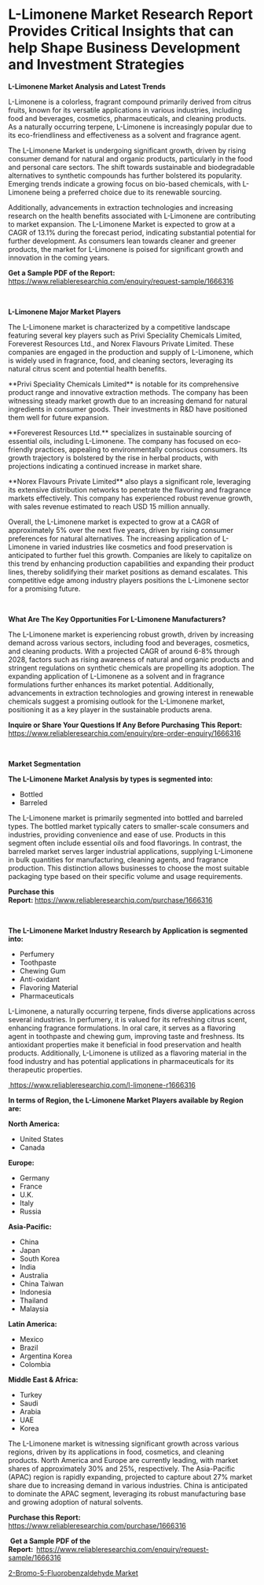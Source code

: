 <p><h1>L-Limonene Market Research Report Provides Critical Insights that can help Shape Business Development and Investment Strategies</h1></p><p><strong>L-Limonene Market Analysis and Latest Trends</strong></p>
<p><p>L-Limonene is a colorless, fragrant compound primarily derived from citrus fruits, known for its versatile applications in various industries, including food and beverages, cosmetics, pharmaceuticals, and cleaning products. As a naturally occurring terpene, L-Limonene is increasingly popular due to its eco-friendliness and effectiveness as a solvent and fragrance agent. </p><p>The L-Limonene Market is undergoing significant growth, driven by rising consumer demand for natural and organic products, particularly in the food and personal care sectors. The shift towards sustainable and biodegradable alternatives to synthetic compounds has further bolstered its popularity. Emerging trends indicate a growing focus on bio-based chemicals, with L-Limonene being a preferred choice due to its renewable sourcing.</p><p>Additionally, advancements in extraction technologies and increasing research on the health benefits associated with L-Limonene are contributing to market expansion. The L-Limonene Market is expected to grow at a CAGR of 13.1% during the forecast period, indicating substantial potential for further development. As consumers lean towards cleaner and greener products, the market for L-Limonene is poised for significant growth and innovation in the coming years.</p></p>
<p><strong>Get a Sample PDF of the Report:&nbsp;</strong> <a href="https://www.reliableresearchiq.com/enquiry/request-sample/1666316?utm_campaign=2117&utm_medium=2&utm_source=Github&utm_content=ia&utm_term=02022025&utm_id=l-limonene">https://www.reliableresearchiq.com/enquiry/request-sample/1666316</a></p>
<p>&nbsp;</p>
<p><strong>L-Limonene Major Market Players</strong></p>
<p><p>The L-Limonene market is characterized by a competitive landscape featuring several key players such as Privi Speciality Chemicals Limited, Foreverest Resources Ltd., and Norex Flavours Private Limited. These companies are engaged in the production and supply of L-Limonene, which is widely used in fragrance, food, and cleaning sectors, leveraging its natural citrus scent and potential health benefits.</p><p>**Privi Speciality Chemicals Limited** is notable for its comprehensive product range and innovative extraction methods. The company has been witnessing steady market growth due to an increasing demand for natural ingredients in consumer goods. Their investments in R&D have positioned them well for future expansion.</p><p>**Foreverest Resources Ltd.** specializes in sustainable sourcing of essential oils, including L-Limonene. The company has focused on eco-friendly practices, appealing to environmentally conscious consumers. Its growth trajectory is bolstered by the rise in herbal products, with projections indicating a continued increase in market share.</p><p>**Norex Flavours Private Limited** also plays a significant role, leveraging its extensive distribution networks to penetrate the flavoring and fragrance markets effectively. This company has experienced robust revenue growth, with sales revenue estimated to reach USD 15 million annually.</p><p>Overall, the L-Limonene market is expected to grow at a CAGR of approximately 5% over the next five years, driven by rising consumer preferences for natural alternatives. The increasing application of L-Limonene in varied industries like cosmetics and food preservation is anticipated to further fuel this growth. Companies are likely to capitalize on this trend by enhancing production capabilities and expanding their product lines, thereby solidifying their market positions as demand escalates. This competitive edge among industry players positions the L-Limonene sector for a promising future.</p></p>
<p>&nbsp;</p>
<p><strong>What Are The Key Opportunities For L-Limonene Manufacturers?</strong></p>
<p><p>The L-Limonene market is experiencing robust growth, driven by increasing demand across various sectors, including food and beverages, cosmetics, and cleaning products. With a projected CAGR of around 6-8% through 2028, factors such as rising awareness of natural and organic products and stringent regulations on synthetic chemicals are propelling its adoption. The expanding application of L-Limonene as a solvent and in fragrance formulations further enhances its market potential. Additionally, advancements in extraction technologies and growing interest in renewable chemicals suggest a promising outlook for the L-Limonene market, positioning it as a key player in the sustainable products arena.</p></p>
<p><strong>Inquire or Share Your Questions If Any Before Purchasing This Report:</strong> <a href="https://www.reliableresearchiq.com/enquiry/pre-order-enquiry/1666316?utm_campaign=2117&utm_medium=2&utm_source=Github&utm_content=ia&utm_term=02022025&utm_id=l-limonene">https://www.reliableresearchiq.com/enquiry/pre-order-enquiry/1666316</a></p>
<p>&nbsp;</p>
<p><strong>Market Segmentation</strong></p>
<p><strong>The L-Limonene Market Analysis by types is segmented into:</strong></p>
<p><ul><li>Bottled</li><li>Barreled</li></ul></p>
<p><p>The L-Limonene market is primarily segmented into bottled and barreled types. The bottled market typically caters to smaller-scale consumers and industries, providing convenience and ease of use. Products in this segment often include essential oils and food flavorings. In contrast, the barreled market serves larger industrial applications, supplying L-Limonene in bulk quantities for manufacturing, cleaning agents, and fragrance production. This distinction allows businesses to choose the most suitable packaging type based on their specific volume and usage requirements.</p></p>
<p><strong>Purchase this Report:&nbsp;</strong><a href="https://www.reliableresearchiq.com/purchase/1666316?utm_campaign=2117&utm_medium=2&utm_source=Github&utm_content=ia&utm_term=02022025&utm_id=l-limonene">https://www.reliableresearchiq.com/purchase/1666316</a></p>
<p>&nbsp;</p>
<p><strong>The L-Limonene Market Industry Research by Application is segmented into:</strong></p>
<p><ul><li>Perfumery</li><li>Toothpaste</li><li>Chewing Gum</li><li>Anti-oxidant</li><li>Flavoring Material</li><li>Pharmaceuticals</li></ul></p>
<p><p>L-Limonene, a naturally occurring terpene, finds diverse applications across several industries. In perfumery, it is valued for its refreshing citrus scent, enhancing fragrance formulations. In oral care, it serves as a flavoring agent in toothpaste and chewing gum, improving taste and freshness. Its antioxidant properties make it beneficial in food preservation and health products. Additionally, L-Limonene is utilized as a flavoring material in the food industry and has potential applications in pharmaceuticals for its therapeutic properties.</p></p>
<p><a href="https://www.reliableresearchiq.com/l-limonene-r1666316?utm_campaign=2117&utm_medium=2&utm_source=Github&utm_content=ia&utm_term=02022025&utm_id=l-limonene">&nbsp;https://www.reliableresearchiq.com/l-limonene-r1666316</a></p>
<p><strong>In terms of Region, the L-Limonene Market Players available by Region are:</strong></p>
<p>
    <p> <strong> North America: </strong>
        <ul>
            <li>United States</li>
            <li>Canada</li>
        </ul>
        </p> 
    <p> <strong> Europe: </strong>
        <ul>
            <li>Germany</li>
            <li>France</li>
            <li>U.K.</li>
            <li>Italy</li>
            <li>Russia</li>
        </ul>
        </p> 
    <p> <strong> Asia-Pacific: </strong>
        <ul>
            <li>China</li>
            <li>Japan</li>
            <li>South Korea</li>
            <li>India</li>
            <li>Australia</li>
            <li>China Taiwan</li>
            <li>Indonesia</li>
            <li>Thailand</li>
            <li>Malaysia</li>
        </ul>
        </p> 
    <p> <strong> Latin America: </strong>
        <ul>
            <li>Mexico</li>
            <li>Brazil</li>
            <li>Argentina Korea</li>
            <li>Colombia</li>
        </ul>
        </p> 
    <p> <strong> Middle East & Africa: </strong>
        <ul>
            <li>Turkey</li>
            <li>Saudi</li>
            <li>Arabia</li>
            <li>UAE</li>
            <li>Korea</li>
        </ul>
    </p>
    </p>
<p><p>The L-Limonene market is witnessing significant growth across various regions, driven by its applications in food, cosmetics, and cleaning products. North America and Europe are currently leading, with market shares of approximately 30% and 25%, respectively. The Asia-Pacific (APAC) region is rapidly expanding, projected to capture about 27% market share due to increasing demand in various industries. China is anticipated to dominate the APAC segment, leveraging its robust manufacturing base and growing adoption of natural solvents.</p></p>
<p><strong>Purchase this Report: </strong><a href="https://www.reliableresearchiq.com/purchase/1666316?utm_campaign=2117&utm_medium=2&utm_source=Github&utm_content=ia&utm_term=02022025&utm_id=l-limonene">https://www.reliableresearchiq.com/purchase/1666316</a></p>
<p>&nbsp;<strong>Get a Sample PDF of the Report:&nbsp;&nbsp;</strong><a href="https://www.reliableresearchiq.com/enquiry/request-sample/1666316?utm_campaign=2117&utm_medium=2&utm_source=Github&utm_content=ia&utm_term=02022025&utm_id=l-limonene">https://www.reliableresearchiq.com/enquiry/request-sample/1666316</a></p>
<p><strong></strong></p>
<p><p><a href="https://github.com/DixieGrimes/Market-Research-Report-List-1/blob/main/2-bromo-5-fluorobenzaldehyde-market.md?utm_campaign=2117&utm_medium=2&utm_source=Github&utm_content=ia&utm_term=02022025&utm_id=l-limonene">2-Bromo-5-Fluorobenzaldehyde Market</a></p></p>